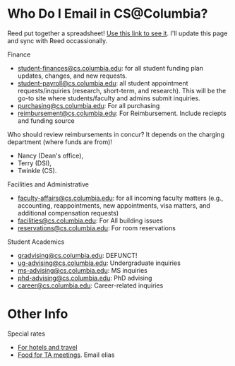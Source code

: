 # Who Do I Email in CS@Columbia?

Reed put together a spreadsheet!  [Use this link to see it](https://docs.google.com/spreadsheets/d/1DiBXudYrRY-zZEVogUSzFXynIm5QFTUvuSdZzwUHOaA/edit?usp=sharing).  I'll update this page and sync with Reed occassionally.

Finance


* student-finances@cs.columbia.edu: for all student funding plan updates, changes, and new requests.
* student-payroll@cs.columbia.edu: all student appointment requests/inquiries (research, short-term, and research). This will be the go-to site where students/faculty and admins submit inquiries.
* purchasing@cs.columbia.edu: For all purchasing 
* reimbursement@cs.columbia.edu: For Reimbursement. Include reciepts and funding source

Who should review reimbursements in concur? It depends on the charging department (where funds are from)!

* Nancy (Dean's office),
* Terry (DSI),
* Twinkle (CS).

Facilities and Administrative

* faculty-affairs@cs.columbia.edu: for all incoming faculty matters (e.g., accounting, reappointments, new appointments, visa matters, and additional compensation requests)
* facilities@cs.columbia.edu: For All building issues  
* reservations@cs.columbia.edu: For room reservations


Student Academics

* gradvising@cs.columbia.edu: DEFUNCT!
* ug-advising@cs.columbia.edu: Undergraduate inquiries
* ms-advising@cs.columbia.edu: MS inquiries
* phd-advising@cs.columbia.edu: PhD advising
* career@cs.columbia.edu: Career-related inquiries

# Other Info

Special rates

* [For hotels and travel](https://travel-expense.finance.columbia.edu/content/hotels)
* [Food for TA meetings](./files/ta-food.pdf).  Email elias
